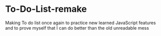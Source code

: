 # To-Do-List-remake
Making To do list once again to practice new learned JavaScript features and to prove myself that I can do better than the old unreadable mess
